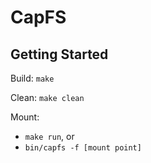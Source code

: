 # CapFS

## Getting Started

Build: `make`

Clean: `make clean`

Mount: 
 * `make run`, or
 * `bin/capfs -f [mount point]`
